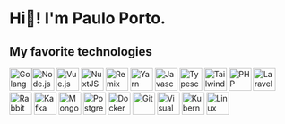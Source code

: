# Hi👋! I'm Paulo Porto.

## My favorite technologies
<img src="https://cdn.worldvectorlogo.com/logos/gopher.svg" alt="Golang" title="Golang" width="40" height="40"/><img src="https://cdn.worldvectorlogo.com/logos/nodejs-1.svg" alt="Node.js" title="Node.js" width="40" height="40"/> <img src="https://cdn.worldvectorlogo.com/logos/vue-js-1.svg" alt="Vue.js" title="Vue.js" width="40" height="40"/> <img src="https://cdn.worldvectorlogo.com/logos/nuxt-2.svg" alt="NuxtJS" title="NuxtJS" width="40" height="40"/> <img src="https://avatars.githubusercontent.com/u/64235328" alt="Remix" title="Remix" width="40" height="40"/> <img src="https://cdn.worldvectorlogo.com/logos/yarn.svg" alt="Yarn" title="Yarn" width="40" height="40"/> <img src="https://cdn.worldvectorlogo.com/logos/logo-javascript.svg" alt="Javascript" title="Javascript" width="40" height="40"/> <img src="https://cdn.worldvectorlogo.com/logos/typescript.svg" alt="Typescript" title="Typescript" width="40" height="40"/> <img src="https://cdn.worldvectorlogo.com/logos/tailwind-css-2.svg" alt="Tailwind CSS" title="Tailwind CSS" width="40" height="40"/> <img src="https://cdn.worldvectorlogo.com/logos/php.svg" alt="PHP" title="PHP" width="40" height="40"/> <img src="https://cdn.worldvectorlogo.com/logos/laravel-2.svg" alt="Laravel" title="Laravel" width="40" height="40"/> <img src="https://cdn.worldvectorlogo.com/logos/rabbitmq.svg" alt="RabbitMQ" title="RabbitMQ" width="40" height="40"/> <img src="https://cdn.worldvectorlogo.com/logos/kafka.svg" alt="Kafka" title="Kafka" width="40" height="40"/> <img src="https://cdn.worldvectorlogo.com/logos/mongodb-icon-1.svg" alt="MongoDB" title="MongoDB" width="40" height="40"/> <img src="https://cdn.worldvectorlogo.com/logos/postgresql.svg" alt="PostgreSQL" title="PostgreSQL" width="40" height="40"/> <img src="https://cdn.worldvectorlogo.com/logos/docker.svg" alt="Docker" title="Docker" width="40" height="40"/> <img src="https://cdn.worldvectorlogo.com/logos/git-icon.svg" alt="Git" title="Git" width="40" height="40"/> <img src="https://cdn.worldvectorlogo.com/logos/visual-studio-code-1.svg" alt="Visual Studio Code" title="Visual Studio Code" width="40" height="40"/> <img src="https://cdn.worldvectorlogo.com/logos/kubernets.svg" alt="Kubernets" title="Kubernets" width="40" height="40"/> <img src="https://cdn.worldvectorlogo.com/logos/linux-tux.svg" alt="Linux" title="Linux" width="40" height="40"/>
